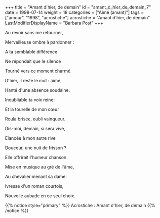 +++
title = "Amant d'hier, de demain"
id = "amant_d_hier_de_demain_7"
date = 1998-07-14
weight = 18
categories = ["Aimé (amant)"]
tags = ["amour", "1998", "acrostiche"]
acrostiche = "Amant d'hier, de demain"
LastModifierDisplayName = "Barbara Post"
+++

Au revoir sans me retourner,

Merveilleuse ombre à pardonner :

A ta semblable différence

Ne répondait que le silence

Tourné vers ce moment charmé.

D'hier, il reste le mot : aimé,

Hanté d'une absence soudaine.

Inoubliable ta voix reine;

Et la tourelle de mon cœur

Roula brisée, oubli vainqueur.

Dis-moi, demain, si sera vive,

Elancée à mon autre rive

Douceur, une nuit de frisson ?

Elle offrirait l'humeur chanson

Mise en musique au gré de l'âme,

Au chevalier menant sa dame.

Ivresse d'un roman courtois,

Nouvelle aubade en ce seul choix.

{{% notice style="primary" %}}
Acrostiche : Amant d'hier, de demain
{{% /notice %}}
